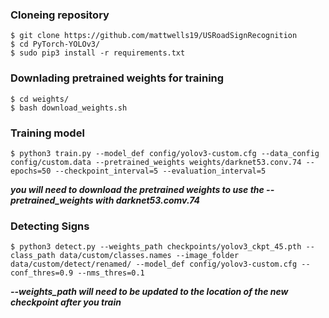 ### Cloneing repository
	$ git clone https://github.com/mattwells19/USRoadSignRecognition
	$ cd PyTorch-YOLOv3/
	$ sudo pip3 install -r requirements.txt



### Downlading pretrained weights for training
	$ cd weights/
	$ bash download_weights.sh



### Training model
	$ python3 train.py --model_def config/yolov3-custom.cfg --data_config config/custom.data --pretrained_weights weights/darknet53.conv.74 --epochs=50 --checkpoint_interval=5 --evaluation_interval=5
***you will need to download the pretrained weights to use the --pretrained_weights with darknet53.comv.74***


### Detecting Signs
	$ python3 detect.py --weights_path checkpoints/yolov3_ckpt_45.pth --class_path data/custom/classes.names --image_folder data/custom/detect/renamed/ --model_def config/yolov3-custom.cfg --conf_thres=0.9 --nms_thres=0.1
***--weights_path will need to be updated to the location of the new checkpoint after you train***
